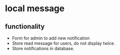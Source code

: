 # local message

## functionality 
- Form for admin to add new notification
- Store read message for users, do not display twice.
- Store notifications in database.
